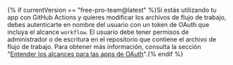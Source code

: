 {% if currentVersion == "free-pro-team@latest" %}Si estás utilizando tu app con GitHub Actions y quieres modificar los archivos de flujo de trabajo, debes autenticarte en nombre del usuario con un token de OAuth que incluya el alcance `workflow`. El usuario debe tener permisos de administrador o de escritura en el repositorio que contiene el archivo de flujo de trabajo. Para obtener más información, consulta la sección "[Entender los alcances para las apps de OAuth](/apps/building-oauth-apps/understanding-scopes-for-oauth-apps/#available-scopes)".{% endif %}
